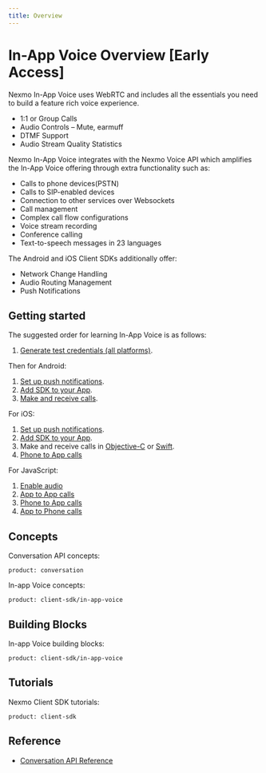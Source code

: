 ```yaml
---
title: Overview
---
```


# In-App Voice Overview [Early Access]

Nexmo In-App Voice uses WebRTC and includes all the essentials you need to build a feature rich voice experience.

* 1:1 or Group Calls
* Audio Controls – Mute, earmuff
* DTMF Support
* Audio Stream Quality Statistics

Nexmo In-App Voice integrates with the Nexmo Voice API which amplifies the In-App Voice offering through extra functionality such as:

* Calls to phone devices(PSTN)
* Calls to SIP-enabled devices 
* Connection to other services over Websockets
* Call management
* Complex call flow configurations
* Voice stream recording
* Conference calling
* Text-to-speech messages in 23 languages

The Android and iOS Client SDKs additionally offer:

* Network Change Handling
* Audio Routing Management
* Push Notifications

## Getting started

The suggested order for learning In-App Voice is as follows:

1. [Generate test credentials (all platforms)](/tutorials/client-sdk-generate-test-credentials).

Then for Android:

1. [Set up push notifications](/tutorials/client-sdk-android-set-up-push-notifications).
2. [Add SDK to your App](/tutorials/client-sdk-android-add-sdk-to-your-app).
3. [Make and receive calls](/tutorials/client-sdk-android-make-receive-calls).

For iOS:

1. [Set up push notifications](/tutorials/client-sdk-ios-set-up-push-notifications).
2. [Add SDK to your App](/tutorials/client-sdk-ios-add-sdk-to-your-app).
3. Make and receive calls in [Objective-C](/tutorials/client-sdk-ios-make-receive-calls-objective-c) or [Swift](/tutorials/client-sdk-ios-make-receive-calls-swift).
4. [Phone to App calls](/tutorials/client-sdk-ios-inbound-pstn) 

For JavaScript:

1. [Enable audio](/client-sdk/in-app-voice/guides/enable-audio)
2. [App to App calls](/client-sdk/in-app-voice/guides/calling-users)
3. [Phone to App calls](/client-sdk/in-app-voice/guides/inbound-pstn)
4. [App to Phone calls](/client-sdk/in-app-voice/guides/outbound-pstn)

## Concepts

Conversation API concepts:

```concept_list
product: conversation
```

In-app Voice concepts:

```concept_list
product: client-sdk/in-app-voice
```

## Building Blocks

In-app Voice building blocks:

```building_block_list
product: client-sdk/in-app-voice
```

## Tutorials

Nexmo Client SDK tutorials:

```tutorials
product: client-sdk
```

## Reference

* [Conversation API Reference](/api/conversation)
